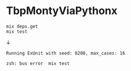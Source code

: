 # TbpMontyViaPythonx

```shell
mix deps.get
mix test
```

&darr;

```shell
Running ExUnit with seed: 8280, max_cases: 16

zsh: bus error  mix test
```
